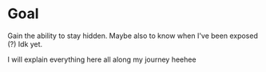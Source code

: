 # Goal
 Gain the ability to stay hidden.
 Maybe also to know when I've been exposed (?) Idk yet.

 I will explain everything here all along my journey heehee